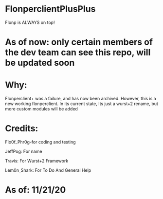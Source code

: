 # FlonperclientPlusPlus
Flonp is ALWAYS on top!

# As of now: only certain members of the dev team can see this repo, will be updated soon

# Why:

Flonperclient+ was a failure, and has now been archived. However, this is a new working flonperclient. In its current state, Its just a wurst+2 rename, but more custom modules will be added

# Credits:

Flo0f_Phr0g-for coding and testing

JeffPog: For name

Travis: For Wurst+2 Framework

Lem0n_Shark: For To Do And General Help

# As of: 11/21/20
